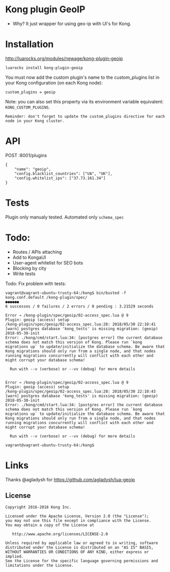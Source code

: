 # Kong plugin GeoIP
- Why?
It just wrapper for using geo-ip with UI's for Kong.

# Installation
http://luarocks.org/modules/newage/kong-plugin-geoip

`luarocks install kong-plugin-geoip`

You must now add the custom plugin's name to the custom_plugins list in your Kong configuration (on each Kong node):
```
custom_plugins = geoip
```

Note: you can also set this property via its environment variable equivalent: `KONG_CUSTOM_PLUGINS`.

`Reminder: don't forget to update the custom_plugins directive for each node in your Kong cluster.`

# API

POST :8001/plugins
```
{
	"name": "geoip",
	"config.blacklist_countries": ["UA", "UK"],
	"config.whitelist_ips": ["37.73.161.34"]
}
```

# Tests

Plugin only manualy tested.
Automated only `schema_spec`

# Todo:

- Routes / APIs attaching 
- Add to KongaUI
- User-agent whitelist for SEO bots
- Blocking by city
- Write tests

Todo: Fix problem with tests:
```
vagrant@vagrant-ubuntu-trusty-64:/kong$ bin/busted -f kong.conf.default /kong-plugin/spec/
●●●●●●
6 successes / 0 failures / 2 errors / 0 pending : 3.21529 seconds

Error → /kong-plugin/spec/geoip/02-access_spec.lua @ 9
Plugin: geoip (access) setup
/kong-plugin/spec/geoip/02-access_spec.lua:28: 2018/05/30 22:10:41 [warn] postgres database 'kong_tests' is missing migration: (geoip) 2018-05-30-init
Error: ./kong/cmd/start.lua:34: [postgres error] the current database schema does not match this version of Kong. Please run `kong migrations up` to update/initialize the database schema. Be aware that Kong migrations should only run from a single node, and that nodes running migrations concurrently will conflict with each other and might corrupt your database schema!

  Run with --v (verbose) or --vv (debug) for more details


Error → /kong-plugin/spec/geoip/02-access_spec.lua @ 9
Plugin: geoip (access) setup
/kong-plugin/spec/geoip/02-access_spec.lua:28: 2018/05/30 22:10:43 [warn] postgres database 'kong_tests' is missing migration: (geoip) 2018-05-30-init
Error: ./kong/cmd/start.lua:34: [postgres error] the current database schema does not match this version of Kong. Please run `kong migrations up` to update/initialize the database schema. Be aware that Kong migrations should only run from a single node, and that nodes running migrations concurrently will conflict with each other and might corrupt your database schema!

  Run with --v (verbose) or --vv (debug) for more details

vagrant@vagrant-ubuntu-trusty-64:/kong$
```

# Links
Thanks @agladysh for https://github.com/agladysh/lua-geoip


## License

```
Copyright 2016-2018 Kong Inc.

Licensed under the Apache License, Version 2.0 (the "License");
you may not use this file except in compliance with the License.
You may obtain a copy of the License at

   http://www.apache.org/licenses/LICENSE-2.0

Unless required by applicable law or agreed to in writing, software
distributed under the License is distributed on an "AS IS" BASIS,
WITHOUT WARRANTIES OR CONDITIONS OF ANY KIND, either express or implied.
See the License for the specific language governing permissions and
limitations under the License.
```
